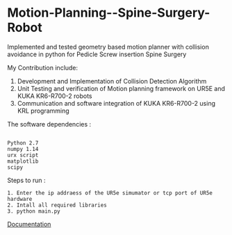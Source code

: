 # Motion-Planning--Spine-Surgery-Robot
Implemented and tested geometry based motion planner with collision avoidance in python for Pedicle Screw insertion Spine Surgery

My Contribution include: 
1. Development and Implementation of Collision Detection Algorithm
2. Unit Testing and verification of Motion planning framework on UR5E and KUKA KR6-R700-2 robots 
3. Communication and software integration of KUKA KR6-R700-2 using KRL programming 

The software dependencies :
```

Python 2.7
numpy 1.14
urx script
matplotlib
scipy
```

Steps to run :
```
1. Enter the ip addraess of the UR5e simumator or tcp port of UR5e hardware
2. Intall all required libraries
3. python main.py

```
<a href ="https://github.com/UthiraS/Motion-Planning--Spine-Surgery-Robot/blob/main/motion_planner_SpineSurgery.pdf"> Documentation</a>


